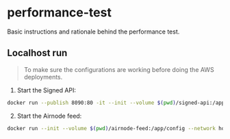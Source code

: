 # performance-test

Basic instructions and rationale behind the performance test.

## Localhost run

> To make sure the configurations are working before doing the AWS deployments.

1. Start the Signed API:

```sh
docker run --publish 8090:80 -it --init --volume $(pwd)/signed-api:/app/config --env-file ./signed-api/.env --rm --memory=256m api3/signed-api:latest
```

2. Start the Airnode feed:

```sh
docker run --init --volume $(pwd)/airnode-feed:/app/config --network host --env-file ./airnode-feed/.env --rm --memory=256m api3/airnode-feed:latest
```

<!-- TODO: Change URL for real test -->
